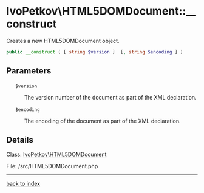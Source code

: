 # IvoPetkov\HTML5DOMDocument::__construct

Creates a new HTML5DOMDocument object.

```php
public __construct ( [ string $version ]  [, string $encoding ] )
```

## Parameters

&nbsp;&nbsp;&nbsp;&nbsp;&nbsp;&nbsp;`$version`

&nbsp;&nbsp;&nbsp;&nbsp;&nbsp;&nbsp;&nbsp;&nbsp;&nbsp;&nbsp;&nbsp;&nbsp;The version number of the document as part of the XML declaration.

&nbsp;&nbsp;&nbsp;&nbsp;&nbsp;&nbsp;`$encoding`

&nbsp;&nbsp;&nbsp;&nbsp;&nbsp;&nbsp;&nbsp;&nbsp;&nbsp;&nbsp;&nbsp;&nbsp;The encoding of the document as part of the XML declaration.

## Details

Class: [IvoPetkov\HTML5DOMDocument](ivopetkov.html5domdocument.class.md)

File: /src/HTML5DOMDocument.php

---

[back to index](index.md)

